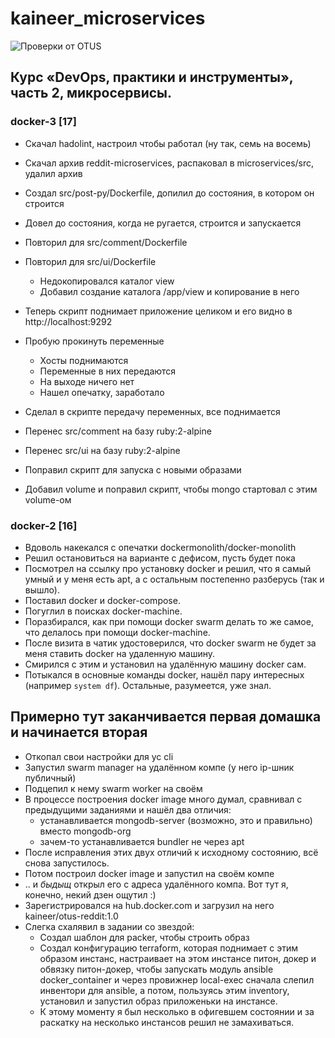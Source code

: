 # kaineer_microservices

![Проверки от OTUS](https://github.com/Otus-DevOps-2022-05/kaineer_microservices/actions/workflows/run-tests.yml/badge.svg)
## Курс «DevOps, практики и инструменты», часть 2, микросервисы.






### docker-3 [17]

 * Скачал hadolint, настроил чтобы работал (ну так, семь на восемь)
 * Скачал архив reddit-microservices, распаковал в microservices/src, удалил архив
 * Создал src/post-py/Dockerfile, допилил до состояния, в котором он строится
 * Довел до состояния, когда не ругается, строится и запускается
 * Повторил для src/comment/Dockerfile
 * Повторил для src/ui/Dockerfile
   * Недокопировался каталог view
   * Добавил создание каталога /app/view и копирование в него
 * Теперь скрипт поднимает приложение целиком и его видно в http://localhost:9292

 * Пробую прокинуть переменные
   * Хосты поднимаются
   * Переменные в них передаются
   * На выходе ничего нет
   * Нашел опечатку, заработало
 * Сделал в скрипте передачу переменных, все поднимается
 * Перенес src/comment на базу ruby:2-alpine
 * Перенес src/ui на базу ruby:2-alpine
 * Поправил скрипт для запуска с новыми образами
 * Добавил volume и поправил скрипт, чтобы mongo стартовал с этим volume-ом


### docker-2 [16]

 * Вдоволь накекался с опечатки dockermonolith/docker-monolith
 * Решил остановиться на варианте с дефисом, пусть будет пока
 * Посмотрел на ссылку про установку docker и решил, что я самый умный и у меня есть apt, а с остальным постепенно разберусь (так и вышло).
 * Поставил docker и docker-compose.
 * Погуглил в поисках docker-machine.
 * Поразбирался, как при помощи docker swarm делать то же самое, что делалось при помощи docker-machine.
 * После визита в чатик удостоверился, что docker swarm не будет за меня ставить docker на удаленную машину.
 * Смирился с этим и установил на удалённую машину docker сам.
 * Потыкался в основные команды docker, нашёл пару интересных (например `system df`). Остальные, разумеется, уже знал.

## Примерно тут заканчивается первая домашка и начинается вторая

 * Откопал свои настройки для yc cli
 * Запустил swarm manager на удалённом компе (у него ip-шник публичный)
 * Подцепил к нему swarm worker на своём
 * В процессе построения docker image много думал, сравнивал с предыдущими заданиями и нашёл два отличия:
   * устанавливается mongodb-server (возможно, это и правильно) вместо mongodb-org
   * зачем-то устанавливается bundler не через apt
 * После исправления этих двух отличий к исходному состоянию, всё снова запустилось.
 * Потом построил docker image и запустил на своём компе
 * .. и *быдыщ* открыл его с адреса удалённого компа. Вот тут я, конечно, некий дзен ощутил :)
 * Зарегистрировался на hub.docker.com и загрузил на него kaineer/otus-reddit:1.0
 * Слегка схалявил в задании со звездой:
   * Создал шаблон для packer, чтобы строить образ
   * Создал конфигурацию terraform, которая поднимает с этим образом инстанс, настраивает на этом инстансе питон, докер и обвязку питон-докер, чтобы запускать модуль ansible docker\_container и через провижнер local-exec сначала слепил инвентори для ansible, а потом, пользуясь этим inventory, установил и запустил образ приложеньки на инстансе.
   * К этому моменту я был несколько в офигевшем состоянии и за раскатку на несколько инстансов решил не замахиваться.
